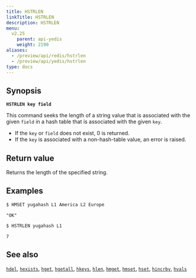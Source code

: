 ```yaml
---
title: HSTRLEN
linkTitle: HSTRLEN
description: HSTRLEN
menu:
  v2.25
    parent: api-yedis
    weight: 2190
aliases:
  - /preview/api/redis/hstrlen
  - /preview/api/yedis/hstrlen
type: docs
---
```


## Synopsis

**`HSTRLEN key field`**

This command seeks the length of a string value that is associated with the given `field` in a hash table that is associated with the given `key`.

- If the `key` or `field` does not exist, 0 is returned.
- If the `key` is associated with a non-hash-table value, an error is raised.

## Return value

Returns the length of the specified string.

## Examples

```sh
$ HMSET yugahash L1 America L2 Europe
```

```
"OK"
```

```sh
$ HSTRLEN yugahash L1
```

```
7
```

## See also

[`hdel`](../hdel/), [`hexists`](../hexists/), [`hget`](../hget/), [`hgetall`](../hgetall/), [`hkeys`](../hkeys/), [`hlen`](../hlen/), [`hmget`](../hmget/), [`hmset`](../hmset/), [`hset`](../hset/), [`hincrby`](../hincrby/), [`hvals`](../hvals/)
